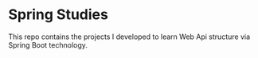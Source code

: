 # Spring Studies

This repo contains the projects I developed to learn Web Api structure via Spring Boot technology. 
